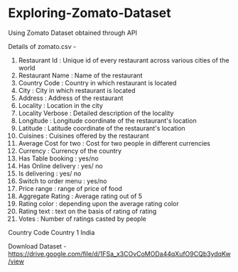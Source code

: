 # Exploring-Zomato-Dataset

Using Zomato Dataset obtained through API

Details of zomato.csv -

1. Restaurant Id : Unique id of every restaurant across various cities of the world
2. Restaurant Name : Name of the restaurant
3. Country Code : Country in which restaurant is located
4. City : City in which restaurant is located
5. Address : Address of the restaurant
6. Locality : Location in the city
7. Locality Verbose : Detailed description of the locality
8. Longitude : Longitude coordinate of the restaurant's location
9. Latitude : Latitude coordinate of the restaurant's location
10. Cuisines : Cuisines offered by the restaurant
11. Average Cost for two : Cost for two people in different currencies
12. Currency : Currency of the country
13. Has Table booking : yes/no
14. Has Online delivery : yes/ no
15. Is delivering : yes/ no
16. Switch to order menu : yes/no
17. Price range : range of price of food
18. Aggregate Rating : Average rating out of 5
19. Rating color : depending upon the average rating color
20. Rating text : text on the basis of rating of rating
21. Votes : Number of ratings casted by people

Country Code     Country
    1             India

Download Dataset - https://drive.google.com/file/d/1FSa_x3COvCoMODa44qXufO9CQb3ydqKw/view
